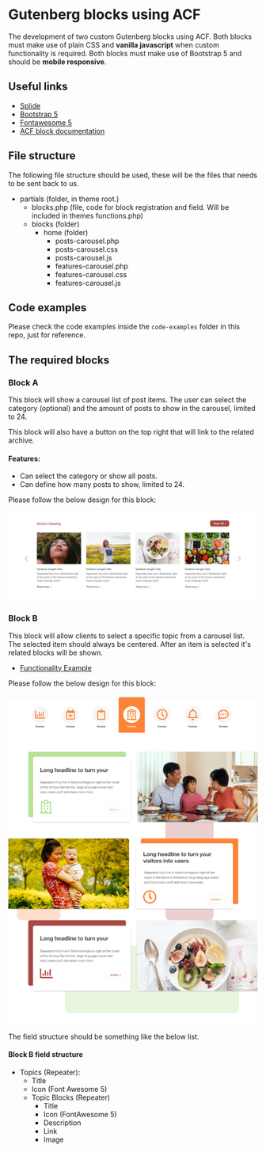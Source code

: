 # Gutenberg blocks using ACF

The development of two custom Gutenberg blocks using ACF. Both blocks must make
use of plain CSS and **vanilla javascript** when custom functionality is required.
Both blocks must make use of Bootstrap 5 and should be **mobile responsive**.

## Useful links

- [Splide](https://splidejs.com)
- [Bootstrap 5](https://getbootstrap.com/docs/5.0/getting-started/introduction/)
- [Fontawesome 5](https://fontawesome.com)
- [ACF block documentation](https://www.advancedcustomfields.com/resources/blocks/)

## File structure

The following file structure should be used, these will be the files that
needs to be sent back to us.

- partials (folder, in theme root.)
	- blocks.php (file, code for block registration and field. Will be included in themes functions.php)
	- blocks (folder)
		- home (folder)
			- posts-carousel.php
			- posts-carousel.css
			- posts-carousel.js
			- features-carousel.php
			- features-carousel.css
			- features-carousel.js

## Code examples

Please check the code examples inside the `code-examples` folder in this repo, just for
reference.

## The required blocks

### Block A

This block will show a carousel list of post items. The user can select the
category (optional) and the amount of posts to show in the carousel, limited to
24.

This block will also have a button on the top right that will link to the
related archive.

#### Features:

- Can select the category or show all posts.
- Can define how many posts to show, limited to 24.

Please follow the below design for this block:

![block a design](./img/block-a.jpg)

### Block B

This block will allow clients to select a specific topic from a carousel
list. The selected item should always be centered. After an item is selected
it's related blocks will be shown.

- [Functionality Example](https://www.qhms.com/home/index.aspx?lang=tc)

Please follow the below design for this block:

![block b design](./img/block-b.jpg)


The field structure should be something like the below list.

#### Block B field structure

- Topics (Repeater):
	- Title
	- Icon (Font Awesome 5)
	- Topic Blocks (Repeater)
		- Title
		- Icon (FontAwesome 5)
		- Description
		- Link
		- Image
